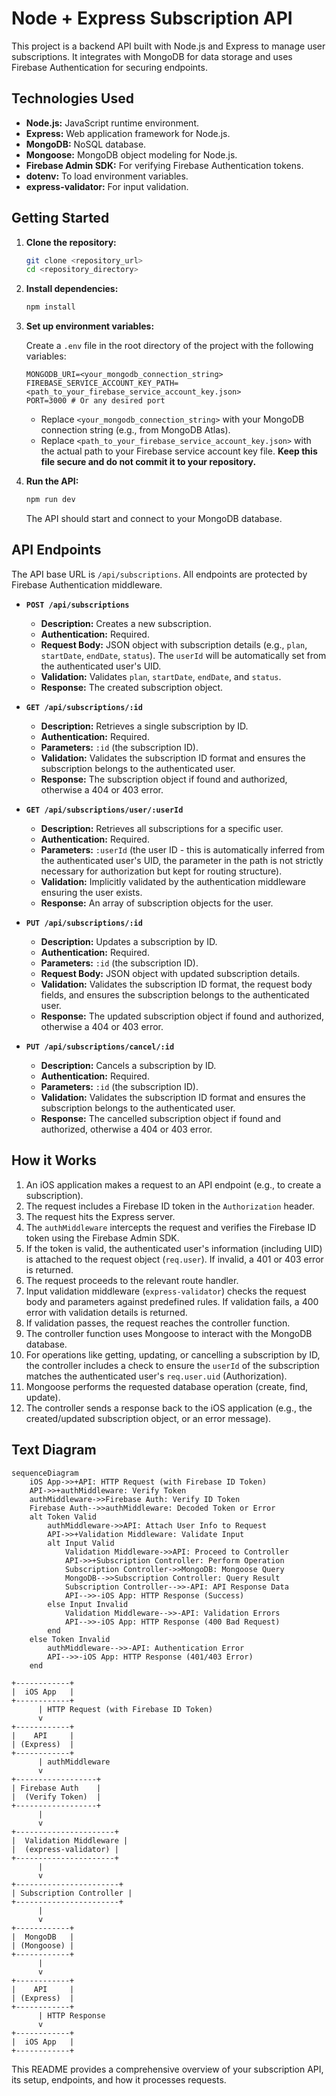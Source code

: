 # Node + Express Subscription API

This project is a backend API built with Node.js and Express to manage user subscriptions. It integrates with MongoDB for data storage and uses Firebase Authentication for securing endpoints.

## Technologies Used

*   **Node.js:** JavaScript runtime environment.
*   **Express:** Web application framework for Node.js.
*   **MongoDB:** NoSQL database.
*   **Mongoose:** MongoDB object modeling for Node.js.
*   **Firebase Admin SDK:** For verifying Firebase Authentication tokens.
*   **dotenv:** To load environment variables.
*   **express-validator:** For input validation.

## Getting Started

1.  **Clone the repository:**

    ```bash
    git clone <repository_url>
    cd <repository_directory>
    ```

2.  **Install dependencies:**

    ```bash
    npm install
    ```

3.  **Set up environment variables:**

    Create a `.env` file in the root directory of the project with the following variables:

    ```
    MONGODB_URI=<your_mongodb_connection_string>
    FIREBASE_SERVICE_ACCOUNT_KEY_PATH=<path_to_your_firebase_service_account_key.json>
    PORT=3000 # Or any desired port
    ```

    *   Replace `<your_mongodb_connection_string>` with your MongoDB connection string (e.g., from MongoDB Atlas).
    *   Replace `<path_to_your_firebase_service_account_key.json>` with the actual path to your Firebase service account key file. **Keep this file secure and do not commit it to your repository.**

4.  **Run the API:**

    ```bash
    npm run dev
    ```

    The API should start and connect to your MongoDB database.

## API Endpoints

The API base URL is `/api/subscriptions`. All endpoints are protected by Firebase Authentication middleware.

*   **`POST /api/subscriptions`**
    *   **Description:** Creates a new subscription.
    *   **Authentication:** Required.
    *   **Request Body:** JSON object with subscription details (e.g., `plan`, `startDate`, `endDate`, `status`). The `userId` will be automatically set from the authenticated user's UID.
    *   **Validation:** Validates `plan`, `startDate`, `endDate`, and `status`.
    *   **Response:** The created subscription object.

*   **`GET /api/subscriptions/:id`**
    *   **Description:** Retrieves a single subscription by ID.
    *   **Authentication:** Required.
    *   **Parameters:** `:id` (the subscription ID).
    *   **Validation:** Validates the subscription ID format and ensures the subscription belongs to the authenticated user.
    *   **Response:** The subscription object if found and authorized, otherwise a 404 or 403 error.

*   **`GET /api/subscriptions/user/:userId`**
    *   **Description:** Retrieves all subscriptions for a specific user.
    *   **Authentication:** Required.
    *   **Parameters:** `:userId` (the user ID - this is automatically inferred from the authenticated user's UID, the parameter in the path is not strictly necessary for authorization but kept for routing structure).
    *   **Validation:** Implicitly validated by the authentication middleware ensuring the user exists.
    *   **Response:** An array of subscription objects for the user.

*   **`PUT /api/subscriptions/:id`**
    *   **Description:** Updates a subscription by ID.
    *   **Authentication:** Required.
    *   **Parameters:** `:id` (the subscription ID).
    *   **Request Body:** JSON object with updated subscription details.
    *   **Validation:** Validates the subscription ID format, the request body fields, and ensures the subscription belongs to the authenticated user.
    *   **Response:** The updated subscription object if found and authorized, otherwise a 404 or 403 error.

*   **`PUT /api/subscriptions/cancel/:id`**
    *   **Description:** Cancels a subscription by ID.
    *   **Authentication:** Required.
    *   **Parameters:** `:id` (the subscription ID).
    *   **Validation:** Validates the subscription ID format and ensures the subscription belongs to the authenticated user.
    *   **Response:** The cancelled subscription object if found and authorized, otherwise a 404 or 403 error.

## How it Works

1.  An iOS application makes a request to an API endpoint (e.g., to create a subscription).
2.  The request includes a Firebase ID token in the `Authorization` header.
3.  The request hits the Express server.
4.  The `authMiddleware` intercepts the request and verifies the Firebase ID token using the Firebase Admin SDK.
5.  If the token is valid, the authenticated user's information (including UID) is attached to the request object (`req.user`). If invalid, a 401 or 403 error is returned.
6.  The request proceeds to the relevant route handler.
7.  Input validation middleware (`express-validator`) checks the request body and parameters against predefined rules. If validation fails, a 400 error with validation details is returned.
8.  If validation passes, the request reaches the controller function.
9.  The controller function uses Mongoose to interact with the MongoDB database.
10. For operations like getting, updating, or cancelling a subscription by ID, the controller includes a check to ensure the `userId` of the subscription matches the authenticated user's `req.user.uid` (Authorization).
11. Mongoose performs the requested database operation (create, find, update).
12. The controller sends a response back to the iOS application (e.g., the created/updated subscription object, or an error message).

## Text Diagram

```mermaid
sequenceDiagram
    iOS App->>+API: HTTP Request (with Firebase ID Token)
    API->>+authMiddleware: Verify Token
    authMiddleware->>Firebase Auth: Verify ID Token
    Firebase Auth-->>authMiddleware: Decoded Token or Error
    alt Token Valid
        authMiddleware->>API: Attach User Info to Request
        API->>+Validation Middleware: Validate Input
        alt Input Valid
            Validation Middleware->>API: Proceed to Controller
            API->>+Subscription Controller: Perform Operation
            Subscription Controller->>MongoDB: Mongoose Query
            MongoDB-->>Subscription Controller: Query Result
            Subscription Controller-->>-API: API Response Data
            API-->>-iOS App: HTTP Response (Success)
        else Input Invalid
            Validation Middleware-->>-API: Validation Errors
            API-->>-iOS App: HTTP Response (400 Bad Request)
        end
    else Token Invalid
        authMiddleware-->>-API: Authentication Error
        API-->>-iOS App: HTTP Response (401/403 Error)
    end
```

```text
+------------+
|  iOS App   |
+------------+
      | HTTP Request (with Firebase ID Token)
      v
+------------+
|    API     |
| (Express)  |
+------------+
      | authMiddleware
      v
+------------------+
| Firebase Auth    |
|  (Verify Token)  |
+------------------+
      |
      v
+----------------------+
|  Validation Middleware |
|  (express-validator) |
+----------------------+
      |
      v
+-----------------------+
| Subscription Controller |
+-----------------------+
      |
      v
+------------+
|  MongoDB   |
| (Mongoose) |
+------------+
      |
      v
+------------+
|    API     |
| (Express)  |
+------------+
      | HTTP Response
      v
+------------+
|  iOS App   |
+------------+
```

This README provides a comprehensive overview of your subscription API, its setup, endpoints, and how it processes requests.

